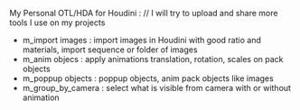 My Personal OTL/HDA for Houdini : 
// I will try to upload and share more tools I use on my projects

- m_import images : import images in Houdini with good ratio and materials, import sequence or folder of images
- m_anim objecs : apply animations translation, rotation, scales on pack objects
- m_poppup objects : poppup objects, anim pack objects like images 
- m_group_by_camera : select what is visible from camera with or without animation

